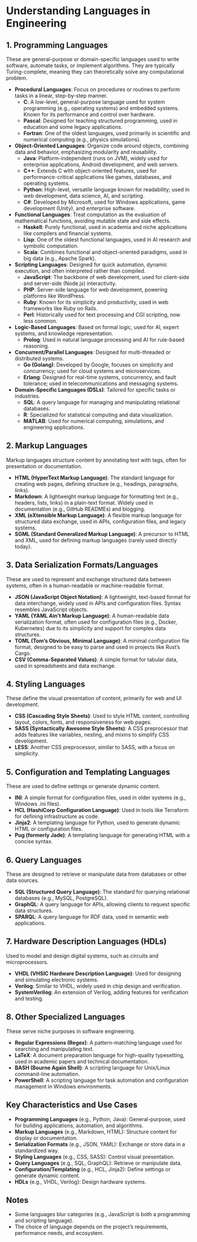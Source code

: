 # Understanding Languages in Engineering

## 1\. Programming Languages

These are general-purpose or domain-specific languages used to write software, automate tasks, or implement algorithms. They are typically Turing-complete, meaning they can theoretically solve any computational problem.

* **Procedural Languages**: Focus on procedures or routines to perform tasks in a linear, step-by-step manner.  
  * **C**: A low-level, general-purpose language used for system programming (e.g., operating systems) and embedded systems. Known for its performance and control over hardware.  
  * **Pascal**: Designed for teaching structured programming, used in education and some legacy applications.  
  * **Fortran**: One of the oldest languages, used primarily in scientific and numerical computing (e.g., physics simulations).  
* **Object-Oriented Languages**: Organize code around objects, combining data and behavior, emphasizing modularity and reusability.  
  * **Java**: Platform-independent (runs on JVM), widely used for enterprise applications, Android development, and web servers.  
  * **C++**: Extends C with object-oriented features, used for performance-critical applications like games, databases, and operating systems.  
  * **Python**: High-level, versatile language known for readability; used in web development, data science, AI, and scripting.  
  * **C\#**: Developed by Microsoft, used for Windows applications, game development (Unity), and enterprise software.  
* **Functional Languages**: Treat computation as the evaluation of mathematical functions, avoiding mutable state and side effects.  
  * **Haskell**: Purely functional, used in academia and niche applications like compilers and financial systems.  
  * **Lisp**: One of the oldest functional languages, used in AI research and symbolic computation.  
  * **Scala**: Combines functional and object-oriented paradigms, used in big data (e.g., Apache Spark).  
* **Scripting Languages**: Designed for quick automation, dynamic execution, and often interpreted rather than compiled.  
  * **JavaScript**: The backbone of web development, used for client-side and server-side (Node.js) interactivity.  
  * **PHP**: Server-side language for web development, powering platforms like WordPress.  
  * **Ruby**: Known for its simplicity and productivity, used in web frameworks like Ruby on Rails.  
  * **Perl**: Historically used for text processing and CGI scripting, now less common.  
* **Logic-Based Languages**: Based on formal logic, used for AI, expert systems, and knowledge representation.  
  * **Prolog**: Used in natural language processing and AI for rule-based reasoning.  
* **Concurrent/Parallel Languages**: Designed for multi-threaded or distributed systems.  
  * **Go (Golang)**: Developed by Google, focuses on simplicity and concurrency; used for cloud systems and microservices.  
  * **Erlang**: Designed for real-time systems, concurrency, and fault tolerance; used in telecommunications and messaging systems.  
* **Domain-Specific Languages (DSLs)**: Tailored for specific tasks or industries.  
  * **SQL**: A query language for managing and manipulating relational databases.  
  * **R**: Specialized for statistical computing and data visualization.  
  * **MATLAB**: Used for numerical computing, simulations, and engineering applications.

## 2\. Markup Languages

Markup languages structure content by annotating text with tags, often for presentation or documentation.

* **HTML (HyperText Markup Language)**: The standard language for creating web pages, defining structure (e.g., headings, paragraphs, links).  
* **Markdown**: A lightweight markup language for formatting text (e.g., headers, lists, links) in a plain-text format. Widely used in documentation (e.g., GitHub READMEs) and blogging.  
* **XML (eXtensible Markup Language)**: A flexible markup language for structured data exchange, used in APIs, configuration files, and legacy systems.  
* **SGML (Standard Generalized Markup Language)**: A precursor to HTML and XML, used for defining markup languages (rarely used directly today).

## 3\. Data Serialization Formats/Languages

These are used to represent and exchange structured data between systems, often in a human-readable or machine-readable format.

* **JSON (JavaScript Object Notation)**: A lightweight, text-based format for data interchange, widely used in APIs and configuration files. Syntax resembles JavaScript objects.  
* **YAML (YAML Ain’t Markup Language)**: A human-readable data serialization format, often used for configuration files (e.g., Docker, Kubernetes) due to its simplicity and support for complex data structures.  
* **TOML (Tom’s Obvious, Minimal Language)**: A minimal configuration file format, designed to be easy to parse and used in projects like Rust’s Cargo.  
* **CSV (Comma-Separated Values)**: A simple format for tabular data, used in spreadsheets and data exchange.

## 4\. Styling Languages

These define the visual presentation of content, primarily for web and UI development.

* **CSS (Cascading Style Sheets)**: Used to style HTML content, controlling layout, colors, fonts, and responsiveness for web pages.  
* **SASS (Syntactically Awesome Style Sheets)**: A CSS preprocessor that adds features like variables, nesting, and mixins to simplify CSS development.  
* **LESS**: Another CSS preprocessor, similar to SASS, with a focus on simplicity.

## 5\. Configuration and Templating Languages

These are used to define settings or generate dynamic content.

* **INI**: A simple format for configuration files, used in older systems (e.g., Windows .ini files).  
* **HCL (HashiCorp Configuration Language)**: Used in tools like Terraform for defining infrastructure as code.  
* **Jinja2**: A templating language for Python, used to generate dynamic HTML or configuration files.  
* **Pug (formerly Jade)**: A templating language for generating HTML with a concise syntax.

## 6\. Query Languages

These are designed to retrieve or manipulate data from databases or other data sources.

* **SQL (Structured Query Language)**: The standard for querying relational databases (e.g., MySQL, PostgreSQL).  
* **GraphQL**: A query language for APIs, allowing clients to request specific data structures.  
* **SPARQL**: A query language for RDF data, used in semantic web applications.

## 7\. Hardware Description Languages (HDLs)

Used to model and design digital systems, such as circuits and microprocessors.

* **VHDL (VHSIC Hardware Description Language)**: Used for designing and simulating electronic systems.  
* **Verilog**: Similar to VHDL, widely used in chip design and verification.  
* **SystemVerilog**: An extension of Verilog, adding features for verification and testing.

## 8\. Other Specialized Languages

These serve niche purposes in software engineering.

* **Regular Expressions (Regex)**: A pattern-matching language used for searching and manipulating text.  
* **LaTeX**: A document preparation language for high-quality typesetting, used in academic papers and technical documentation.  
* **BASH (Bourne Again Shell)**: A scripting language for Unix/Linux command-line automation.  
* **PowerShell**: A scripting language for task automation and configuration management in Windows environments.

## Key Characteristics and Use Cases

* **Programming Languages** (e.g., Python, Java): General-purpose, used for building applications, automation, and algorithms.  
* **Markup Languages** (e.g., Markdown, HTML): Structure content for display or documentation.  
* **Serialization Formats** (e.g., JSON, YAML): Exchange or store data in a standardized way.  
* **Styling Languages** (e.g., CSS, SASS): Control visual presentation.  
* **Query Languages** (e.g., SQL, GraphQL): Retrieve or manipulate data.  
* **Configuration/Templating** (e.g., HCL, Jinja2): Define settings or generate dynamic content.  
* **HDLs** (e.g., VHDL, Verilog): Design hardware systems.

## Notes

* Some languages blur categories (e.g., JavaScript is both a programming and scripting language).  
* The choice of language depends on the project’s requirements, performance needs, and ecosystem.
